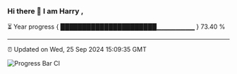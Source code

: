 ### Hi there 👋 I am Harry , 

⏳ Year progress { ██████████████████████▁▁▁▁▁▁▁▁ } 73.40 %

---

⏰ Updated on Wed, 25 Sep 2024 15:09:35 GMT

![Progress Bar CI](https://github.com/duykhang68/duykhang68/workflows/Progress%20Bar%20CI/badge.svg)
